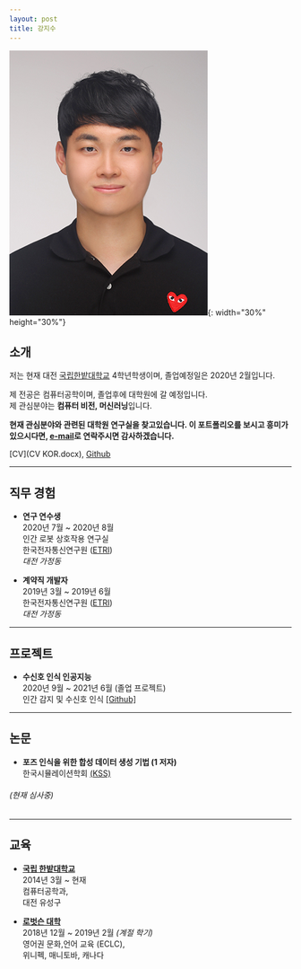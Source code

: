 ```yaml
---
layout: post
title: 강지수
---
```

![](/assets/picture.jpg){: width="30%" height="30%"}
## 소개
저는 현재 대전 [국립한밭대학교](https://www.hanbat.ac.kr/eng/) 4학년학생이며, 졸업예정일은 2020년 2월입니다. <br/>

제 전공은 컴퓨터공학이며, 졸업후에 대학원에 갈 예정입니다.  <br/>
제 관심분야는 **컴퓨터 비전, 머신러닝**입니다.  <br/>

**현재 관심분야와 관련된 대학원 연구실을 찾고있습니다. 이 포트폴리오를 보시고 흥미가 있으시다면, [e-mail](dev.newjacob19@gmail.com)로 연락주시면 감사하겠습니다.**  <br/>

[CV](CV KOR.docx), [Github](https://github.com/jacob-kang)

***

## 직무 경험  <br/>
* **연구 연수생**  <br/>
  2020년 7월 ~ 2020년 8월 <br/>
  인간 로봇 상호작용 연구실  <br/>
  한국전자통신연구원 ([ETRI](https://www.etri.re.kr/eng/main/main.etri))  <br/>
  _대전 가정동_  <br/>


* **계약직 개발자**  <br/>
  2019년 3월 ~ 2019년 6월 <br/>
  한국전자통신연구원 ([ETRI](https://www.etri.re.kr/eng/main/main.etri))  <br/>
  _대전 가정동_  <br/>

***

## 프로젝트  <br/>
* **수신호 인식 인공지능** <br/>
  2020년 9월 ~ 2021년 6월 (졸업 프로젝트) <br/>
  인간 감지 및 수신호 인식 [[Github]](https://github.com/jacob-kang/TrafficPoseRecognition_GraduationProject)

***
## 논문 <br/>
* **포즈 인식을 위한 합성 데이터 생성 기법 (1 저자)** <br/>
  한국시뮬레이션학회 [(KSS)](https://www.simulation.or.kr/html/) <br/>
###### (현재 심사중) <br/>
***

## 교육 <br/>
* **[국립 한밭대학교](https://www.hanbat.ac.kr/eng/)** <br/>
  2014년 3월 ~ 현재 <br/>
  컴퓨터공학과,  <br/>
  대전 유성구 <br/>


* **[로벗슨 대학](https://www.robertsoncollege.com/campuses/winnipeg/)** <br/>
  2018년 12월 ~ 2019년 2월 _(계절 학기)_ <br/>
  영어권 문화,언어 교육 (ECLC), <br/>
  위니펙, 매니토바, 캐나다
